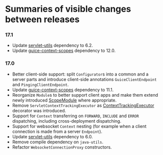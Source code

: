 # Summaries of visible changes between releases

### 17.1
- Update [servlet-utils](https://github.com/morgwai/servlet-utils) dependency to 6.2.
- Update [guice-context-scopes](https://github.com/morgwai/guice-context-scopes) dependency to 12.0.

### 17.0
- Better client-side support: split `Configurator`s into a common and a server parts and introduce client-side annotations `GuiceClientEndpoint` and `PingingClientEndpoint`.
- Update [guice-context-scopes](https://github.com/morgwai/guice-context-scopes) dependency to 11.1.
- Reorganize `Module`s to better support client apps and make them extend newly introduced [ScopeModule](https://javadoc.io/static/pl.morgwai.base/guice-context-scopes/11.1/pl/morgwai/base/guice/scopes/ScopeModule.html) where appropriate.
- Remove `ServletContextTrackingExecutor` as [ContextTrackingExecutor](https://javadoc.io/static/pl.morgwai.base/guice-context-scopes/11.1/pl/morgwai/base/guice/scopes/ContextTrackingExecutor.html) decorator was introduced.
- Support for `Context` transferring on `FORWARD`, `INCLUDE` and `ERROR` dispatching, including cross-deployment dispatching.
- Support for websocket `Context` nesting (for example when a client connection is made from a server `Endpoint`).
- Update [servlet-utils](https://github.com/morgwai/servlet-utils) dependency to 6.0.
- Remove compile dependency on `java-utils`.
- Refactor `WebsocketConnectionProxy` constructors.
